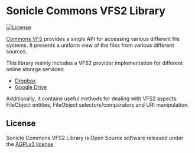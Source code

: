 # Sonicle Commons VFS2 Library

[![License](https://img.shields.io/badge/license-AGPLv3-blue.svg)](https://www.gnu.org/licenses/agpl-3.0.txt)

[Commons VFS](https://commons.apache.org/proper/commons-vfs/) provides a single API for accessing various different file systems. It presents a uniform view of the files from various different sources.

This library mainly includes a VFS2 provider implementation for different online storage services:
- [Dropbox](https://www.dropbox.com/it/)
- [Google Drive](https://www.google.com/drive/)

Additionally, it contains useful methods for dealing with VFS2 aspects: FileObject entities, FileObject selectors/comparators and URI manipulation.

## License

Sonicle Commons VFS2 Library is Open Source software released under the [AGPLv3 license](https://www.gnu.org/licenses/agpl-3.0.txt)